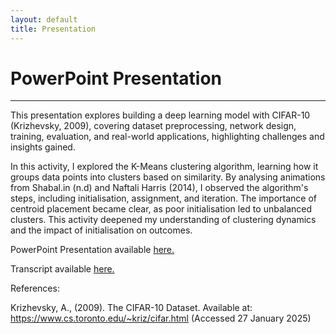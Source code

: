 ```yaml
---
layout: default
title: Presentation
---
```


# PowerPoint Presentation

---

This presentation explores building a deep learning model with CIFAR-10 (Krizhevsky, 2009), covering dataset preprocessing, network design, training, evaluation, and real-world applications, highlighting challenges and insights gained.

In this activity, I explored the K-Means clustering algorithm, learning how it groups data points into clusters based on similarity. By analysing animations from Shabal.in (n.d) and Naftali Harris (2014), I observed the algorithm's steps, including initialisation, assignment, and iteration. The importance of centroid placement became clear, as poor initialisation led to unbalanced clusters. This activity deepened my understanding of clustering dynamics and the impact of initialisation on outcomes.

PowerPoint Presentation available <a href="pdf/CNN Presentation.pdf" target="_blank" rel="noopener noreferrer">here.</a>

Transcript available <a href="pdf/transcript.pdf" target="_blank" rel="noopener noreferrer">here.</a>

References:

Krizhevsky, A., (2009). The CIFAR-10 Dataset. Available at: https://www.cs.toronto.edu/~kriz/cifar.html (Accessed 27 January 2025)


<style>
  .back-button {
    display: inline-block;
    background-color: white;
    color: #006699;
    text-decoration: none;
    padding: 5px 10px; /* Reduced padding for a smaller button */
    font-size: 12px; /* Smaller font size */
    border: 1px solid #006699; /* Thinner border */
    border-radius: 5px;
    cursor: pointer;
    transition: background-color 0.3s, color 0.3s;
    margin: 15px 0; /* Adds space above and below the button */
  }
  .back-button:hover {
    background-color: #006699;
    color: white;
 }
</style>

<div class="button-container">
